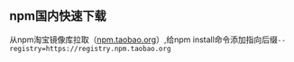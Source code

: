 ## npm国内快速下载
从npm淘宝镜像库拉取（[npm.taobao.org](hpm.taobao.org)）,给npm install命令添加指向后缀`--registry=https://registry.npm.taobao.org`